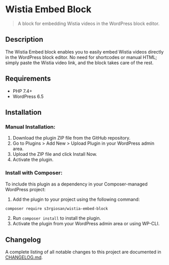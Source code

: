 # Wistia Embed Block

> A block for embedding Wistia videos in the WordPress block editor.

## Description

The Wistia Embed block enables you to easily embed Wistia videos directly in the WordPress block editor. No need for shortcodes or manual HTML; simply paste the Wistia video link, and the block takes care of the rest.

## Requirements

* PHP 7.4+
* WordPress 6.5

## Installation

### Manual Installation:

1. Download the plugin ZIP file from the GitHub repository.
2. Go to Plugins > Add New > Upload Plugin in your WordPress admin area.
3. Upload the ZIP file and click Install Now.
4. Activate the plugin.

### Install with Composer:

To include this plugin as a dependency in your Composer-managed WordPress project:

1. Add the plugin to your project using the following command:

```bash
composer require s3rgiosan/wistia-embed-block
```

2. Run `composer install` to install the plugin.
3. Activate the plugin from your WordPress admin area or using WP-CLI.

## Changelog

A complete listing of all notable changes to this project are documented in [CHANGELOG.md](https://github.com/s3rgiosan/wistia-embed-block/blob/main/CHANGELOG.md).
